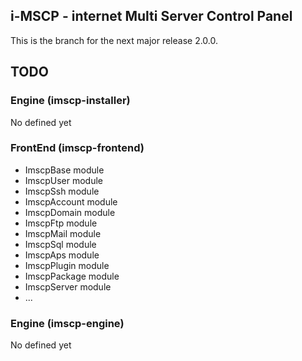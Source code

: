 ## i-MSCP - internet Multi Server Control Panel

This is the branch for the next major release 2.0.0.

## TODO

### Engine (imscp-installer)

 No defined yet

### FrontEnd (imscp-frontend)

 - ImscpBase module
 - ImscpUser module
 - ImscpSsh module
 - ImscpAccount module
 - ImscpDomain module
 - ImscpFtp module
 - ImscpMail module
 - ImscpSql module
 - ImscpAps module
 - ImscpPlugin module
 - ImscpPackage module
 - ImscpServer module
 - ...

### Engine (imscp-engine)

 No defined yet
